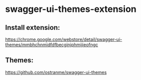 # swagger-ui-themes-extension
## Install extension:
https://chrome.google.com/webstore/detail/swagger-ui-themes/mmbhchnmidfdfbecginjphmijieofngc

## Themes:
https://github.com/ostranme/swagger-ui-themes
